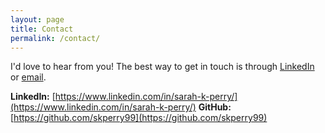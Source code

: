 ```yaml
---
layout: page
title: Contact
permalink: /contact/
---
```

I'd love to hear from you! The best way to get in touch is through [LinkedIn](https://www.linkedin.com/in/sarah-k-perry/) or [email](mailto:your.email@example.com).

**LinkedIn:** [https://www.linkedin.com/in/sarah-k-perry/](https://www.linkedin.com/in/sarah-k-perry/)
**GitHub:** [https://github.com/skperry99](https://github.com/skperry99)
